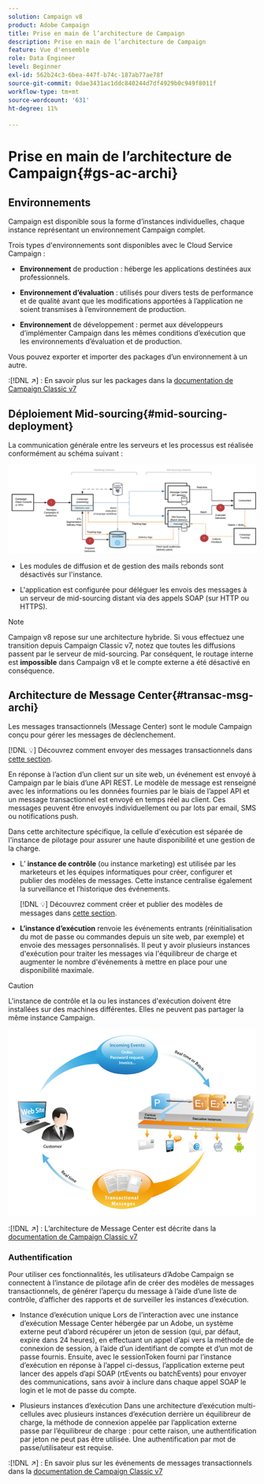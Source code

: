 ```yaml
---
solution: Campaign v8
product: Adobe Campaign
title: Prise en main de l’architecture de Campaign
description: Prise en main de l’architecture de Campaign
feature: Vue d'ensemble
role: Data Engineer
level: Beginner
exl-id: 562b24c3-6bea-447f-b74c-187ab77ae78f
source-git-commit: 0dae3431ac1ddc840244d7df4929b0c949f8011f
workflow-type: tm+mt
source-wordcount: '631'
ht-degree: 11%

---
```


# Prise en main de l’architecture de Campaign{#gs-ac-archi}

## Environnements

Campaign est disponible sous la forme d’instances individuelles, chaque instance représentant un environnement Campaign complet.

Trois types d&#39;environnements sont disponibles avec le Cloud Service Campaign :

* **Environnement** de production : héberge les applications destinées aux professionnels.

* **Environnement d’évaluation** : utilisés pour divers tests de performance et de qualité avant que les modifications apportées à l’application ne soient transmises à l’environnement de production.

* **Environnement** de développement : permet aux développeurs d’implémenter Campaign dans les mêmes conditions d’exécution que les environnements d’évaluation et de production.

Vous pouvez exporter et importer des packages d’un environnement à un autre.

:[!DNL :arrow_upper_right:] : En savoir plus sur les packages dans la [documentation de Campaign Classic v7](https://experienceleague.adobe.com/docs/campaign-classic/using/getting-started/administration-basics/working-with-data-packages.html)

## Déploiement Mid-sourcing{#mid-sourcing-deployment}

La communication générale entre les serveurs et les processus est réalisée conformément au schéma suivant :

![](assets/architecture.png)

* Les modules de diffusion et de gestion des mails rebonds sont désactivés sur l&#39;instance.

* L&#39;application est configurée pour déléguer les envois des messages à un serveur de mid-sourcing distant via des appels SOAP (sur HTTP ou HTTPS).

>[!NOTE]
>
> Campaign v8 repose sur une architecture hybride. Si vous effectuez une transition depuis Campaign Classic v7, notez que toutes les diffusions passent par le serveur de mid-sourcing.
> Par conséquent, le routage interne est **impossible** dans Campaign v8 et le compte externe a été désactivé en conséquence.

## Architecture de Message Center{#transac-msg-archi}

Les messages transactionnels (Message Center) sont le module Campaign conçu pour gérer les messages de déclenchement.

[!DNL :bulb:] Découvrez comment envoyer des messages transactionnels dans  [cette section](../send/transactional.md).

En réponse à l’action d’un client sur un site web, un événement est envoyé à Campaign par le biais d’une API REST. Le modèle de message est renseigné avec les informations ou les données fournies par le biais de l’appel API et un message transactionnel est envoyé en temps réel au client. Ces messages peuvent être envoyés individuellement ou par lots par email, SMS ou notifications push.

Dans cette architecture spécifique, la cellule d&#39;exécution est séparée de l&#39;instance de pilotage pour assurer une haute disponibilité et une gestion de la charge.

* L’ **instance de contrôle** (ou instance marketing) est utilisée par les marketeurs et les équipes informatiques pour créer, configurer et publier des modèles de messages. Cette instance centralise également la surveillance et l’historique des événements.

   [!DNL :bulb:] Découvrez comment créer et publier des modèles de messages dans  [cette section](../send/transactional.md).

* **L’instance d’exécution** renvoie les événements entrants (réinitialisation du mot de passe ou commandes depuis un site web, par exemple) et envoie des messages personnalisés. Il peut y avoir plusieurs instances d&#39;exécution pour traiter les messages via l&#39;équilibreur de charge et augmenter le nombre d&#39;événements à mettre en place pour une disponibilité maximale.

>[!CAUTION]
>
>L&#39;instance de contrôle et la ou les instances d&#39;exécution doivent être installées sur des machines différentes. Elles ne peuvent pas partager la même instance Campaign.

![](assets/messagecenter_diagram.png)

:[!DNL :arrow_upper_right:] : L’architecture de Message Center est décrite dans la [documentation de Campaign Classic v7](https://experienceleague.adobe.com/docs/campaign-classic/using/transactional-messaging/introduction/transactional-messaging-architecture.html?lang=en#transactional-messaging)

### Authentification

Pour utiliser ces fonctionnalités, les utilisateurs d’Adobe Campaign se connectent à l’instance de pilotage afin de créer des modèles de messages transactionnels, de générer l’aperçu du message à l’aide d’une liste de contrôle, d’afficher des rapports et de surveiller les instances d’exécution.

* Instance d’exécution unique
Lors de l’interaction avec une instance d’exécution Message Center hébergée par un Adobe, un système externe peut d’abord récupérer un jeton de session (qui, par défaut, expire dans 24 heures), en effectuant un appel d’api vers la méthode de connexion de session, à l’aide d’un identifiant de compte et d’un mot de passe fournis.
Ensuite, avec le sessionToken fourni par l’instance d’exécution en réponse à l’appel ci-dessus, l’application externe peut lancer des appels d’api SOAP (rtEvents ou batchEvents) pour envoyer des communications, sans avoir à inclure dans chaque appel SOAP le login et le mot de passe du compte.

* Plusieurs instances d’exécution
Dans une architecture d’exécution multi-cellules avec plusieurs instances d’exécution derrière un équilibreur de charge, la méthode de connexion appelée par l’application externe passe par l’équilibreur de charge : pour cette raison, une authentification par jeton ne peut pas être utilisée. Une authentification par mot de passe/utilisateur est requise.

:[!DNL :arrow_upper_right:] : En savoir plus sur les événements de messages transactionnels dans la [documentation de Campaign Classic v7](https://experienceleague.adobe.com/docs/campaign-classic/using/transactional-messaging/introduction/event-description.html?lang=en#about-transactional-messaging-datamodel)
